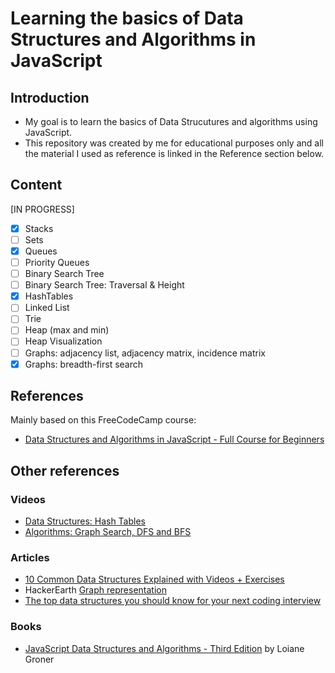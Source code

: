 # Learning the basics of Data Structures and Algorithms in JavaScript

## Introduction

- My goal is to learn the basics of Data Strucutures and algorithms using JavaScript.
- This repository was created by me for educational purposes only and all the material I used as reference is linked in the Reference section below.

## Content
[IN PROGRESS]

- [x] Stacks
- [ ] Sets
- [x] Queues
- [ ] Priority Queues
- [ ] Binary Search Tree
- [ ] Binary Search Tree: Traversal & Height
- [x] HashTables
- [ ] Linked List
- [ ] Trie
- [ ] Heap (max and min)
- [ ] Heap Visualization
- [ ] Graphs: adjacency list, adjacency matrix, incidence matrix
- [x] Graphs: breadth-first search

## References

Mainly based on this FreeCodeCamp course:
- [Data Structures and Algorithms in JavaScript - Full Course for Beginners](https://www.youtube.com/watch?v=t2CEgPsws3U&t=4500s)

## Other references

### Videos
- [Data Structures: Hash Tables](https://www.youtube.com/watch?v=shs0KM3wKv8)
- [Algorithms: Graph Search, DFS and BFS](https://www.youtube.com/watch?v=zaBhtODEL0w&t=379s)

### Articles
- [10 Common Data Structures Explained with Videos + Exercises](https://www.freecodecamp.org/news/10-common-data-structures-explained-with-videos-exercises-aaff6c06fb2b/)
- HackerEarth [Graph representation](https://www.hackerearth.com/de/practice/algorithms/graphs/graph-representation/tutorial/)
- [The top data structures you should know for your next coding interview](https://www.freecodecamp.org/news/the-top-data-structures-you-should-know-for-your-next-coding-interview-36af0831f5e3/)

### Books
- [JavaScript Data Structures and Algorithms - Third Edition](https://www.packtpub.com/web-development/learning-javascript-data-structures-and-algorithms-third-edition) by Loiane Groner